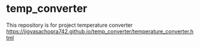 # temp_converter
This repository is for project temperature converter
https://jigyasachopra742.github.io/temp_converter/temperature_converter.html
